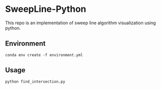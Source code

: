 # SweepLine-Python

This repo is an implementation of sweep line algorithm visualization using python.

## Environment

`conda env create -f environment.yml`

## Usage

`python find_intersection.py`
